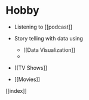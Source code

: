 # Hobby

- Listening to [[podcast]]
- Story telling with data using

  - [[Data Visualization]]
  -

- [[TV Shows]]
- [[Movies]]

[[index]]
